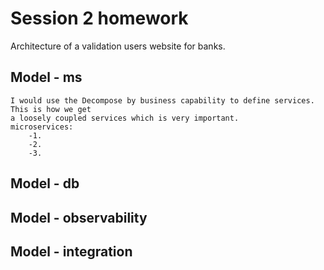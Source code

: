 # Session 2 homework
Architecture of a validation users website for banks.

## Model - ms
    I would use the Decompose by business capability to define services. This is how we get 
    a loosely coupled services which is very important.
    microservices:
        -1.
        -2. 
        -3.
## Model - db

## Model - observability

## Model - integration
    

